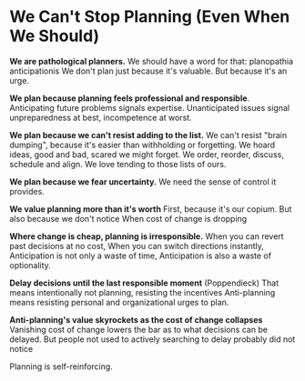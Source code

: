 # We Can't Stop Planning (Even When We Should)

**We are pathological planners.**
We should have a word for that: planopathia anticipationis
We don't plan just because it's valuable. 
But because it's an urge. 


**We plan because planning feels professional and responsible**. 
Anticipating future problems signals expertise. 
Unanticipated issues signal unpreparedness at best, incompetence at worst.


**We plan because we can't resist adding to the list.**
We can't resist "brain dumping", because it's easier than withholding or forgetting.
We hoard ideas, good and bad, scared  we might forget.
We order, reorder, discuss, schedule and align. We love tending to those lists of ours.


**We plan because we fear uncertainty.**
We need the sense of control it provides.


**We value planning more than it's worth**
First, because it's our copium.
But also because we don't notice 
When cost of change is dropping


**Where change is cheap, planning is irresponsible.**
When you can revert past decisions at no cost, 
When you can switch directions instantly, 
Anticipation is not only a waste of time, 
Anticipation is also a waste of optionality.


**Delay decisions until the last responsible moment** (Poppendieck)
That means intentionally not planning, resisting the incentives
Anti-planning means resisting personal and organizational urges to plan.



**Anti-planning's value skyrockets as the cost of change collapses**
Vanishing cost of change lowers the bar as to what decisions can be delayed.
But people not used to actively searching to delay probably did not notice



Planning is self-reinforcing.